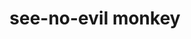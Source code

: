 ---
layout: smileys&emotion
title: see-no-evil monkey
emoji: see_no_evil_monkey
permalink: 🙈.html
image: assets/img/3moji/see_no_evil_monkey.png
---